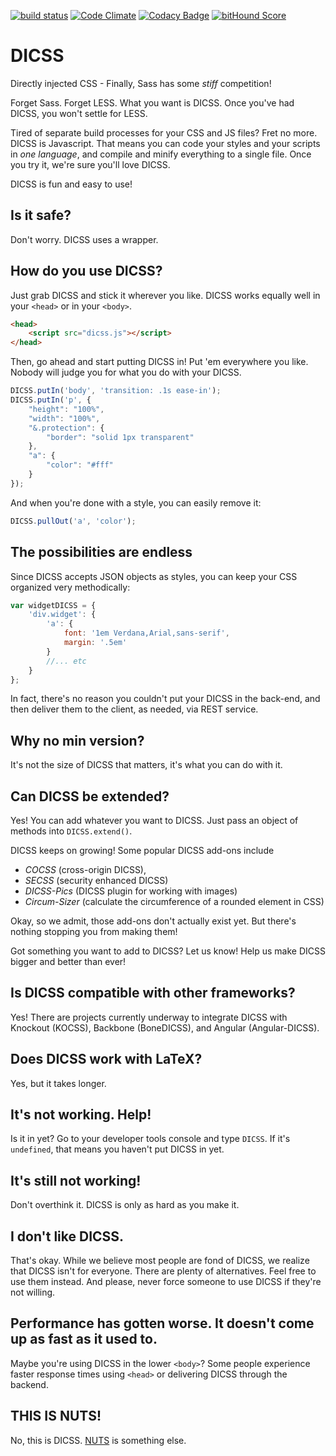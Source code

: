 [![build status][travis-image]][travis-url]
[![Code Climate](https://codeclimate.com/github/letsgetrandy/DICSS/badges/gpa.svg)](https://codeclimate.com/github/letsgetrandy/DICSS)
[![Codacy Badge](https://www.codacy.com/project/badge/934e3fa959a54bcdbc6ab47fe5b8ddd4)](https://www.codacy.com/app/letsgetrandy/DICSS)
[![bitHound Score](https://www.bithound.io/github/letsgetrandy/DICSS/badges/score.svg)](https://www.bithound.io/github/letsgetrandy/DICSS)

# DICSS
Directly injected CSS - Finally, Sass has some _stiff_ competition!

Forget Sass. Forget LESS. What you want is DICSS. Once you've had DICSS, you won't settle for LESS.

Tired of separate build processes for your CSS and JS files? Fret no more. DICSS is Javascript. That means you can code your styles and your scripts in _one language_, and compile and minify everything to a single file. Once you try it, we're sure you'll love DICSS.

DICSS is fun and easy to use!

## Is it safe?
Don't worry. DICSS uses a wrapper.

## How do you use DICSS?
Just grab DICSS and stick it wherever you like. DICSS works equally well in your `<head>` or in your `<body>`.

```html
<head>
    <script src="dicss.js"></script>
</head>
```

Then, go ahead and start putting DICSS in! Put 'em everywhere you like. Nobody will judge you for what you do with your DICSS.

```js
DICSS.putIn('body', 'transition: .1s ease-in');
DICSS.putIn('p', {
    "height": "100%",
    "width": "100%",
    "&.protection": {
        "border": "solid 1px transparent"
    },
    "a": {
        "color": "#fff"
    }
});
```

And when you're done with a style, you can easily remove it:

```js
DICSS.pullOut('a', 'color');
```

## The possibilities are endless
Since DICSS accepts JSON objects as styles, you can keep your CSS organized very methodically:

```js
var widgetDICSS = {
	'div.widget': {
		'a': {
			font: '1em Verdana,Arial,sans-serif',
			margin: '.5em'
		}
		//... etc
	}
};
```

In fact, there's no reason you couldn't put your DICSS in the back-end, and then deliver them to the client, as needed, via REST service.

## Why no min version?
It's not the size of DICSS that matters, it's what you can do with it.

## Can DICSS be extended?
Yes! You can add whatever you want to DICSS. Just pass an object of methods into `DICSS.extend()`.

DICSS keeps on growing! Some popular DICSS add-ons include

* *COCSS* (cross-origin DICSS),
* *SECSS* (security enhanced DICSS)
* *DICSS-Pics* (DICSS plugin for working with images)
* *Circum-Sizer* (calculate the circumference of a rounded element in CSS)

Okay, so we admit, those add-ons don't actually exist yet. But there's nothing stopping you from making them!

Got something you want to add to DICSS? Let us know! Help us make DICSS bigger and better than ever!


## Is DICSS compatible with other frameworks?
Yes! There are projects currently underway to integrate DICSS with Knockout (KOCSS), Backbone (BoneDICSS), and Angular (Angular-DICSS).

## Does DICSS work with LaTeX?
Yes, but it takes longer.

## It's not working. Help!
Is it in yet? Go to your developer tools console and type `DICSS`. If it's `undefined`, that means you haven't put DICSS in yet. 

## It's still not working!
Don't overthink it. DICSS is only as hard as you make it.

## I don't like DICSS.
That's okay. While we believe most people are fond of DICSS, we realize that DICSS isn't for everyone. There are plenty of alternatives. Feel free to use them instead. And please, never force someone to use DICSS if they're not willing.

## Performance has gotten worse. It doesn't come up as fast as it used to.
Maybe you're using DICSS in the lower `<body>`? Some people experience faster response times using `<head>` or delivering DICSS through the backend.

## THIS IS NUTS!
No, this is DICSS. [NUTS](https://github.com/letsgetrandy/NUTS) is something else.


[travis-image]: https://img.shields.io/travis/letsgetrandy/DICSS/master.svg?style=flat-square
[travis-url]: https://travis-ci.org/letsgetrandy/DICSS
